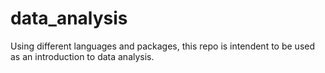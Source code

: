 # data_analysis

Using different languages and packages, this repo is intendent to be used as an introduction to data analysis.
